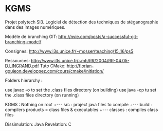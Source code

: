 # KGMS
Projet polytech SI3. Logiciel de détection des techniques de stéganographie dans des images numériques.

Modèle de branching GIT:
http://nvie.com/posts/a-successful-git-branching-model/

Consignes:
http://www.i3s.unice.fr/~mosser/teaching/15_16/ps5

Ressources:
http://www.i3s.unice.fr/~mh/RR/2004/RR-04.05-D.LINGRAND.pdf
Tuto CMake: http://florian-goujeon.developpez.com/cours/cmake/initiation/

Folders hierarchy :

use javac -o to set the .class files directory (on building)
use java -cp tu set the .class files directory (on running)

KGMS : Nothing on root
 +--- src : project java files to compile
 +--- build : compilers products = class files & executables
       +--- classes : compiles class files

Dissimulation: Java
Revelation: C